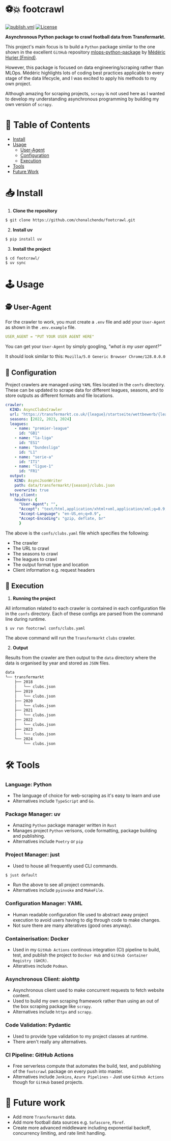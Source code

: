 # ⚽💥 footcrawl


[![publish.yml](https://github.com/chonalchendo/footcrawl/actions/workflows/publish.yml/badge.svg)](https://github.com/chonalchendo/footcrawl/actions/workflows/publish.yml)
[![License](https://img.shields.io/github/license/chonalchendo/footcrawl)](https://github.com/chonalchendo/footcrawl/mlops-python-package/blob/main/LICENCE.txt)

**Asynchronous Python package to crawl football data from Transfermarkt.**

This project's main focus is to build a `Python` package similar to the one shown in the excellent `GitHub` repository [mlops-python-package](https://github.com/fmind/mlops-python-package/tree/main) by [Médéric Hurier (Fmind)](https://github.com/fmind).

However, this package is focused on data engineering/scraping rather than MLOps. Médéric highlights lots of coding best practices applicable to every stage of the data lifecycle, and I was excited to apply his methods to my own project. 

Although amazing for scraping projects, `scrapy` is not used here as I wanted to develop my understanding asynchronous programming by building my own version of `scrapy`. 


# 📁 Table of Contents

- [Install](#install)
- [Usage](#usage)
  - [User-Agent](#user-agent)
  - [Configuration](#configuration)
  - [Execution](#execution)
- [Tools](#tools)
- [Future Work](#future-work)

# 📥 Install

1. **Clone the repository**

```bash
$ git clone https://github.com/chonalchendo/footcrawl.git
```

2. **Install uv**

```bash
$ pip install uv
```

3. **Install the project**

```bash
$ cd footcrawl/
$ uv sync
```

# 🕹️ Usage

## 🕵 User-Agent

For the crawler to work, you must create a `.env` file and add your `User-Agent` as shown in the `.env.example` file.

```yaml
USER_AGENT = "PUT YOUR USER AGENT HERE"
```
You can get your `User-Agent` by simply googling, *"what is my user agent?"*

It should look similar to this: `Mozilla/5.0 Generic Browser Chrome/128.0.0.0`

## 🔧 Configuration

Project crawlers are managed using `YAML` files located in the `confs` directory. These can be updated to scrape data for different leagues, seasons, and to store outputs as different formats and file locations.

```yaml
crawler:
  KIND: AsyncClubsCrawler
  url: "https://transfermarkt.co.uk/{league}/startseite/wettbewerb/{league_id}/plus/?saison_id={season}"
  seasons: [2022, 2023, 2024]
  leagues: 
    - name: "premier-league"
      id: "GB1"
    - name: "la-liga"
      id: "ES1"
    - name: "bundesliga" 
      id: "L1"
    - name: "serie-a"
      id: "IT1"
    - name: "ligue-1"
      id: "FR1"
  output:
    KIND: AsyncJsonWriter
    path: data/transfermarkt/{season}/clubs.json
    overwrite: true
  http_client:
    headers: {
      "User-Agent": "",
      "Accept": "text/html,application/xhtml+xml,application/xml;q=0.9,image/avif,image/webp,image/apng,*/*;q=0.8,application/signed-exchange;v=b3;q=0.9",
      "Accept-Language": "en-US,en;q=0.9",
      "Accept-Encoding": "gzip, deflate, br" 
      }
```

The above is the `confs/clubs.yaml` file which specifies the following:
- The crawler
- The URL to crawl
- The seasons to crawl
- The leagues to crawl
- The output format type and location
- Client information e.g. request headers

## 🚀 Execution

1. **Running the project**

All information related to each crawler is contained in each configuration file in the `confs` directory. Each of these configs are parsed from the command line during runtime.

```bash
$ uv run footcrawl confs/clubs.yaml
```
The above command will run the `Transfermarkt` `clubs` crawler. 

2. **Output**

Results from the crawler are then output to the `data` directory where the data is organised by year and stored as `JSON` files.

```bash
data
└── transfermarkt
    ├── 2018
    │   └── clubs.json
    ├── 2019
    │   └── clubs.json
    ├── 2020
    │   └── clubs.json
    ├── 2021
    │   └── clubs.json
    ├── 2022
    │   └── clubs.json
    ├── 2023
    │   └── clubs.json
    └── 2024
        └── clubs.json
```


# 🛠️ Tools

### Language: Python
- The language of choice for web-scraping as it's easy to learn and use
- Alternatives include `TypeScript` and `Go`.

### Package Manager: uv
- Amazing `Python` package manager written in `Rust`
- Manages project `Python` verisons, code formatting, package building and publishing. 
- Alternatives include `Poetry` or `pip`

### Project Manager: just
- Used to house all frequently used CLI commands.

```bash
$ just default
```
- Run the above to see all project commands.
- Alternatives include `pyinvoke` and `MakeFile`.

### Configuration Manager: YAML
- Human readable configuration file used to abstract away project execution to avoid users having to dig through code to make changes.
- Not sure there are many alteratives (good ones anyway). 

### Containerisation: Docker
- Used in my `GitHub Actions` continous integration (CI) pipeline to build, test, and publish the project to `Docker Hub` and `GitHub Container Registry (GHCR)`.
- Alteratives include `Podman`.

### Asynchronous Client: aiohttp
- Asynchronous client used to make concurrent requests to fetch website content.
- Used to build my own scraping framework rather than using an out of the box scraping package like `scrapy`.
- Alternatives include `httpx` and `scrapy`.

### Code Validation: Pydantic
- Used to provide type validation to my project classes at runtime.
- There aren't really any alternatives.

### CI Pipeline: GitHub Actions
- Free serverless compute that automates the build, test, and publishing of the `footcrawl` package on every push into master. 
- Alternatives include `Jenkins`, `Azure Pipelines` - Just use `GitHub Actions` though for `GitHub` based projects. 

# 🔮 Future work
- Add more `Transfermarkt` data.
- Add more football data sources e.g. `Sofascore`, `Fbref`.
- Create more advanced middleware including exponential backoff, concurrency limiting, and rate limit handling.
